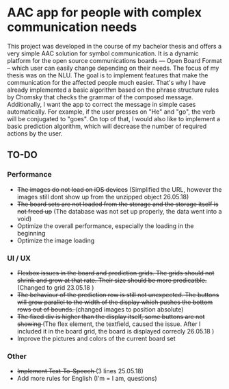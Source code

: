 # AAC app for people with complex communication needs

This project was developed in the course of my bachelor thesis and offers a very simple AAC solution for symbol communication. It is a dynamic platform for the open source communications boards — Open Board Format – which user can easily change depending on their needs. The focus of my thesis was on the NLU. The goal is to implement features that make the communication for the affected people much easier. That's why I have already implemented a basic algorithm based on the phrase structure rules by Chomsky that checks the grammar of the composed message. Additionally, I want the app to correct the message in simple cases automatically. For example, if the user presses on "He" and "go", the verb will be conjugated to "goes". On top of that, I would also like to implement a basic prediction algorithm, which will decrease the number of required actions by the user. 

## TO-DO

### Performance
* <del>The images do not load on iOS devices</del> (Simplified the URL, however the images still dont show up from the unzipped object 26.05.18)
* <del>The board sets are not loaded from the storage and the storage itself is not freed up</del> (The database was not set up properly, the data went into a void)
* Optimize the overall performance, especially the loading in the beginning 
* Optimize the image loading



### UI / UX
* <del>Flexbox issues in the board and prediction grids. The grids should not shrink and grow at that rate. Their size should be more predicatble. </del> (Changed to grid 23.05.18 )
* <del>The behaviour of the prediction row is still not unexpected. The buttons will grow parallel to the width of the display which pushes the bottom rows out of bounds.  </del> (changed images to position absolute)
* <del> The fixed div is higher than the display itself, some buttons are not showing </del> (The flex element, the textfield, caused the issue. After I included it in the board grid, the board is displayed correcly 26.05.18 )
* Improve the pictures and colors of the current board set

### Other
*  <del> Implement Text-To-Speech  </del> (3 lines 25.05.18)
* Add more rules for English (I'm = I am, questions)


